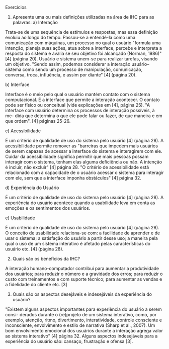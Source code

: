 Exercícios
1) Apresente uma ou mais definições utilizadas na área de IHC para as palavras:
a) Interação

Trata-se de uma sequência de estímulos e respostas, mas essa definição evoluiu ao longo do tempo. Passou-se a entendê-la como uma comunicação com máquinas, um processo no qual o usuário "formula uma intenção, planeja suas ações, atua sobre a interface, percebe e interpreta a resposta do sistema e avalia se seu objetivo foi alcançado (Norman, 1986)" [4] (página 20). Usuário e sistema unem-se para realizar tarefas, visando um objetivo. "Sendo assim, podemos considerar a interação usuário–sistema como sendo um processo de manipulação, comunicação, conversa, troca, influência, e assim por diante" [4] (página 20).

b) Interface

Interface é o meio pelo qual o usuário mantém contato com o sistema computacional. É a interface que permite a interação acontecer. O contato pode ser físico ou conceitual (vide explicações em [4], página 25). "A interface com usuário determina os processos de interação possíveis, à me- dida que determina o que ele pode falar ou fazer, de que maneira e em que ordem". [4] páginas 25-26.

c) Acessibilidade

É um critério de qualidade de uso do sistema pelo usuário [4] (página 28). A acessibilidade permite remover as "barreiras que impedem mais usuários de serem capazes de acessar a interface do sistema e interagirem com ele. Cuidar da acessibilidade significa permitir que mais pessoas possam interagir com o sistema, tenham elas alguma deficiência ou não. A intenção é incluir, não excluir" [4] página 28. "O critério de acessibilidade está relacionado com a capacidade de o usuário acessar o sistema para interagir com ele, sem que a interface imponha obstáculos" [4] página 32.

d) Experiência do Usuário

É um critério de qualidade de uso do sistema pelo usuário [4] (página 28). A experiência do usuário acontece quando a usabilidade leva em conta as emoções e os sentimentos dos usuários.

e) Usabilidade

É um critério de qualidade de uso do sistema pelo usuário [4] (página 28). O conceito de usabilidade relaciona-se com: a facilidade de aprender e de usar o sistema; a satisfação do usuário a partir desse uso; a maneira pela qual o uso de um sistema interativo é afetado pelas características do usuário etc. [4] (página 28).

2) Quais são os benefícios da IHC?

A interação humano-computador contribui para aumentar a produtividade dos usuários; para reduzir o número e a gravidade dos erros; para reduzir o custo com treinamentos e com suporte técnico; para aumentar as vendas e a fidelidade do cliente etc. [3]

3) Quais são os aspectos desejáveis e indesejáveis da experiência do usuário?

"Existem alguns aspectos importantes para experiência do usuário a serem consi- derados durante o (re)projeto de um sistema interativo, como, por exemplo, atenção, ritmo, divertimento, interatividade, controle consciente e inconsciente, envolvimento e estilo de narrativa (Sharp et al., 2007). Um bom envolvimento emocional dos usuários durante a interação agrega valor ao sistema interativo" [4] página 32.
Alguns aspectos indesejáveis para a experiência do usuário são: cansaço, frustração e ofensa [3].


